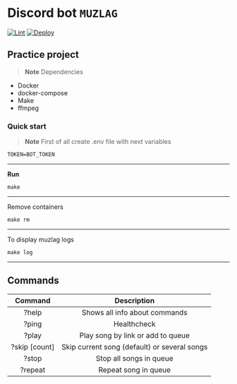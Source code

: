 # Discord bot **``MUZLAG``**
[![Lint](https://github.com/Drozd0f/muzlag/actions/workflows/linter.yml/badge.svg)](https://github.com/Drozd0f/muzlag/actions/workflows/linter.yml)
[![Deploy](https://github.com/Drozd0f/muzlag/actions/workflows/deploy.yml/badge.svg)](https://github.com/Drozd0f/muzlag/actions/workflows/deploy.yml)

## Practice project
> **Note**
> Dependencies
* Docker
* docker-compose
* Make
* ffmpeg

### Quick start
> **Note**
> First of all create .env file with next variables
```
TOKEN=BOT_TOKEN
```

---

**Run**
```shell
make
```

---

Remove containers
```shell
make rm
```

---

To display muzlag logs
```shell
make log
```

---
## Commands

|    Command    |                  Description                 |
|:-------------:|:--------------------------------------------:|
|     ?help     |         Shows all info about commands        |
|     ?ping     |                  Healthcheck                 |
|     ?play     |       Play song by link or add to queue      |
| ?skip [count] | Skip current song (default) or several songs |
|     ?stop     |            Stop all songs in queue           |
|     ?repeat   |              Repeat song in queue            |
